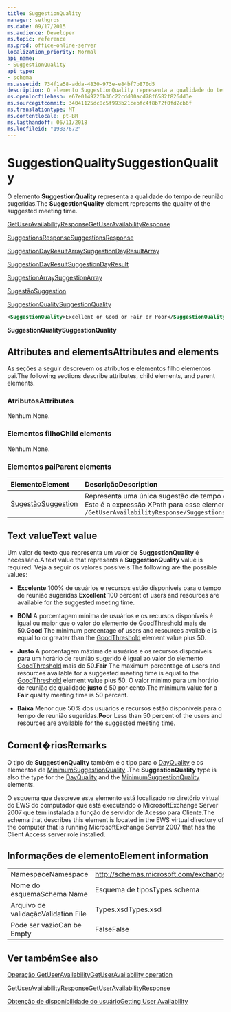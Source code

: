 ```yaml
---
title: SuggestionQuality
manager: sethgros
ms.date: 09/17/2015
ms.audience: Developer
ms.topic: reference
ms.prod: office-online-server
localization_priority: Normal
api_name:
- SuggestionQuality
api_type:
- schema
ms.assetid: 734f1a58-adda-4830-973e-e84bf7b870d5
description: O elemento SuggestionQuality representa a qualidade do tempo de reunião sugeridas.
ms.openlocfilehash: e67e0149226b36c22cdd00acd78f6582f826dd3e
ms.sourcegitcommit: 34041125dc8c5f993b21cebfc4f8b72f0fd2cb6f
ms.translationtype: MT
ms.contentlocale: pt-BR
ms.lasthandoff: 06/11/2018
ms.locfileid: "19837672"
---
```

# <a name="suggestionquality"></a><span data-ttu-id="729a4-103">SuggestionQuality</span><span class="sxs-lookup"><span data-stu-id="729a4-103">SuggestionQuality</span></span>

<span data-ttu-id="729a4-104">O elemento **SuggestionQuality** representa a qualidade do tempo de reunião sugeridas.</span><span class="sxs-lookup"><span data-stu-id="729a4-104">The **SuggestionQuality** element represents the quality of the suggested meeting time.</span></span> 
  
[<span data-ttu-id="729a4-105">GetUserAvailabilityResponse</span><span class="sxs-lookup"><span data-stu-id="729a4-105">GetUserAvailabilityResponse</span></span>](getuseravailabilityresponse.md)
  
[<span data-ttu-id="729a4-106">SuggestionsResponse</span><span class="sxs-lookup"><span data-stu-id="729a4-106">SuggestionsResponse</span></span>](suggestionsresponse.md)
  
[<span data-ttu-id="729a4-107">SuggestionDayResultArray</span><span class="sxs-lookup"><span data-stu-id="729a4-107">SuggestionDayResultArray</span></span>](suggestiondayresultarray.md)
  
[<span data-ttu-id="729a4-108">SuggestionDayResult</span><span class="sxs-lookup"><span data-stu-id="729a4-108">SuggestionDayResult</span></span>](suggestiondayresult.md)
  
[<span data-ttu-id="729a4-109">SuggestionArray</span><span class="sxs-lookup"><span data-stu-id="729a4-109">SuggestionArray</span></span>](suggestionarray.md)
  
[<span data-ttu-id="729a4-110">Sugestão</span><span class="sxs-lookup"><span data-stu-id="729a4-110">Suggestion</span></span>](suggestion.md)
  
[<span data-ttu-id="729a4-111">SuggestionQuality</span><span class="sxs-lookup"><span data-stu-id="729a4-111">SuggestionQuality</span></span>](suggestionquality.md)
  
```xml
<SuggestionQuality>Excellent or Good or Fair or Poor</SuggestionQuality>
```

 <span data-ttu-id="729a4-112">**SuggestionQuality**</span><span class="sxs-lookup"><span data-stu-id="729a4-112">**SuggestionQuality**</span></span>
## <a name="attributes-and-elements"></a><span data-ttu-id="729a4-113">Attributes and elements</span><span class="sxs-lookup"><span data-stu-id="729a4-113">Attributes and elements</span></span>

<span data-ttu-id="729a4-114">As seções a seguir descrevem os atributos e elementos filho elementos pai.</span><span class="sxs-lookup"><span data-stu-id="729a4-114">The following sections describe attributes, child elements, and parent elements.</span></span>
  
### <a name="attributes"></a><span data-ttu-id="729a4-115">Atributos</span><span class="sxs-lookup"><span data-stu-id="729a4-115">Attributes</span></span>

<span data-ttu-id="729a4-116">Nenhum.</span><span class="sxs-lookup"><span data-stu-id="729a4-116">None.</span></span>
  
### <a name="child-elements"></a><span data-ttu-id="729a4-117">Elementos filho</span><span class="sxs-lookup"><span data-stu-id="729a4-117">Child elements</span></span>

<span data-ttu-id="729a4-118">Nenhum.</span><span class="sxs-lookup"><span data-stu-id="729a4-118">None.</span></span>
  
### <a name="parent-elements"></a><span data-ttu-id="729a4-119">Elementos pai</span><span class="sxs-lookup"><span data-stu-id="729a4-119">Parent elements</span></span>

|<span data-ttu-id="729a4-120">**Elemento**</span><span class="sxs-lookup"><span data-stu-id="729a4-120">**Element**</span></span>|<span data-ttu-id="729a4-121">**Descrição**</span><span class="sxs-lookup"><span data-stu-id="729a4-121">**Description**</span></span>|
|:-----|:-----|
|[<span data-ttu-id="729a4-122">Sugestão</span><span class="sxs-lookup"><span data-stu-id="729a4-122">Suggestion</span></span>](suggestion.md) <br/> |<span data-ttu-id="729a4-123">Representa uma única sugestão de tempo de reunião.</span><span class="sxs-lookup"><span data-stu-id="729a4-123">Represents a single meeting time suggestion.</span></span>  <br/> <span data-ttu-id="729a4-124">Este é a expressão XPath para esse elemento:</span><span class="sxs-lookup"><span data-stu-id="729a4-124">The following is the XPath expression to this element:</span></span>  <br/>  `/GetUserAvailabilityResponse/SuggestionsResponse/SuggestionDayResultArray/SuggestionDayResult[i]/SuggestionArray/Suggestion[i]` <br/> |
   
## <a name="text-value"></a><span data-ttu-id="729a4-125">Text value</span><span class="sxs-lookup"><span data-stu-id="729a4-125">Text value</span></span>

<span data-ttu-id="729a4-126">Um valor de texto que representa um valor de **SuggestionQuality** é necessário.</span><span class="sxs-lookup"><span data-stu-id="729a4-126">A text value that represents a **SuggestionQuality** value is required.</span></span> <span data-ttu-id="729a4-127">Veja a seguir os valores possíveis:</span><span class="sxs-lookup"><span data-stu-id="729a4-127">The following are the possible values:</span></span> 
  
- <span data-ttu-id="729a4-128">**Excelente** 100% de usuários e recursos estão disponíveis para o tempo de reunião sugeridas.</span><span class="sxs-lookup"><span data-stu-id="729a4-128">**Excellent** 100 percent of users and resources are available for the suggested meeting time.</span></span> 
    
- <span data-ttu-id="729a4-129">**BOM** A porcentagem mínima de usuários e os recursos disponíveis é igual ou maior que o valor do elemento de [GoodThreshold](goodthreshold.md) mais de 50.</span><span class="sxs-lookup"><span data-stu-id="729a4-129">**Good** The minimum percentage of users and resources available is equal to or greater than the [GoodThreshold](goodthreshold.md) element value plus 50.</span></span> 
    
- <span data-ttu-id="729a4-130">**Justo** A porcentagem máxima de usuários e os recursos disponíveis para um horário de reunião sugerido é igual ao valor do elemento [GoodThreshold](goodthreshold.md) mais de 50.</span><span class="sxs-lookup"><span data-stu-id="729a4-130">**Fair** The maximum percentage of users and resources available for a suggested meeting time is equal to the [GoodThreshold](goodthreshold.md) element value plus 50.</span></span> <span data-ttu-id="729a4-131">O valor mínimo para um horário de reunião de qualidade **justo** é 50 por cento.</span><span class="sxs-lookup"><span data-stu-id="729a4-131">The minimum value for a **Fair** quality meeting time is 50 percent.</span></span> 
    
- <span data-ttu-id="729a4-132">**Baixa** Menor que 50% dos usuários e recursos estão disponíveis para o tempo de reunião sugeridas.</span><span class="sxs-lookup"><span data-stu-id="729a4-132">**Poor** Less than 50 percent of the users and resources are available for the suggested meeting time.</span></span> 
    
## <a name="remarks"></a><span data-ttu-id="729a4-133">Coment�rios</span><span class="sxs-lookup"><span data-stu-id="729a4-133">Remarks</span></span>

<span data-ttu-id="729a4-134">O tipo de **SuggestionQuality** também é o tipo para o [DayQuality](dayquality.md) e os elementos de [MinimumSuggestionQuality](minimumsuggestionquality.md) .</span><span class="sxs-lookup"><span data-stu-id="729a4-134">The **SuggestionQuality** type is also the type for the [DayQuality](dayquality.md) and the [MinimumSuggestionQuality](minimumsuggestionquality.md) elements.</span></span> 
  
<span data-ttu-id="729a4-135">O esquema que descreve este elemento está localizado no diretório virtual do EWS do computador que está executando o MicrosoftExchange Server 2007 que tem instalada a função de servidor de Acesso para Cliente.</span><span class="sxs-lookup"><span data-stu-id="729a4-135">The schema that describes this element is located in the EWS virtual directory of the computer that is running MicrosoftExchange Server 2007 that has the Client Access server role installed.</span></span>
  
## <a name="element-information"></a><span data-ttu-id="729a4-136">Informações de elemento</span><span class="sxs-lookup"><span data-stu-id="729a4-136">Element information</span></span>

|||
|:-----|:-----|
|<span data-ttu-id="729a4-137">Namespace</span><span class="sxs-lookup"><span data-stu-id="729a4-137">Namespace</span></span>  <br/> |http://schemas.microsoft.com/exchange/services/2006/types  <br/> |
|<span data-ttu-id="729a4-138">Nome do esquema</span><span class="sxs-lookup"><span data-stu-id="729a4-138">Schema Name</span></span>  <br/> |<span data-ttu-id="729a4-139">Esquema de tipos</span><span class="sxs-lookup"><span data-stu-id="729a4-139">Types schema</span></span>  <br/> |
|<span data-ttu-id="729a4-140">Arquivo de validação</span><span class="sxs-lookup"><span data-stu-id="729a4-140">Validation File</span></span>  <br/> |<span data-ttu-id="729a4-141">Types.xsd</span><span class="sxs-lookup"><span data-stu-id="729a4-141">Types.xsd</span></span>  <br/> |
|<span data-ttu-id="729a4-142">Pode ser vazio</span><span class="sxs-lookup"><span data-stu-id="729a4-142">Can be Empty</span></span>  <br/> |<span data-ttu-id="729a4-143">False</span><span class="sxs-lookup"><span data-stu-id="729a4-143">False</span></span>  <br/> |
   
## <a name="see-also"></a><span data-ttu-id="729a4-144">Ver também</span><span class="sxs-lookup"><span data-stu-id="729a4-144">See also</span></span>



[<span data-ttu-id="729a4-145">Operação GetUserAvailability</span><span class="sxs-lookup"><span data-stu-id="729a4-145">GetUserAvailability operation</span></span>](getuseravailability-operation.md)
  
[<span data-ttu-id="729a4-146">GetUserAvailabilityResponse</span><span class="sxs-lookup"><span data-stu-id="729a4-146">GetUserAvailabilityResponse</span></span>](getuseravailabilityresponse.md)


[<span data-ttu-id="729a4-147">Obtenção de disponibilidade do usuário</span><span class="sxs-lookup"><span data-stu-id="729a4-147">Getting User Availability</span></span>](http://msdn.microsoft.com/library/d4133fcb-9b0f-4e6b-aadf-a389da83516a%28Office.15%29.aspx)


